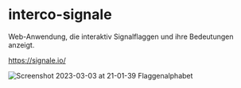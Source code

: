 # interco-signale
Web-Anwendung, die interaktiv Signalflaggen und ihre Bedeutungen anzeigt.

https://signale.io/


![Screenshot 2023-03-03 at 21-01-39 Flaggenalphabet](https://user-images.githubusercontent.com/77298041/222815456-cf9c8a94-f1d8-45bf-92ef-8101a5751937.png)
